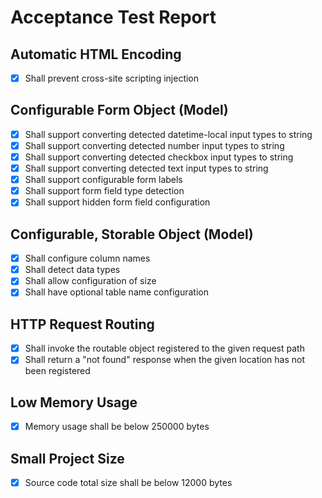 # Acceptance Test Report

## Automatic HTML Encoding

- [x] Shall prevent cross-site scripting injection

## Configurable Form Object (Model)

- [x] Shall support converting detected datetime-local input types to string
- [x] Shall support converting detected number input types to string
- [x] Shall support converting detected checkbox input types to string
- [x] Shall support converting detected text input types to string
- [x] Shall support configurable form labels
- [x] Shall support form field type detection
- [x] Shall support hidden form field configuration

## Configurable, Storable Object (Model)

- [x] Shall configure column names
- [x] Shall detect data types
- [x] Shall allow configuration of size
- [x] Shall have optional table name configuration

## HTTP Request Routing

- [x] Shall invoke the routable object registered to the given request path
- [x] Shall return a "not found" response when the given location has not been registered

## Low Memory Usage

- [x] Memory usage shall be below 250000 bytes

## Small Project Size

- [x] Source code total size shall be below 12000 bytes
